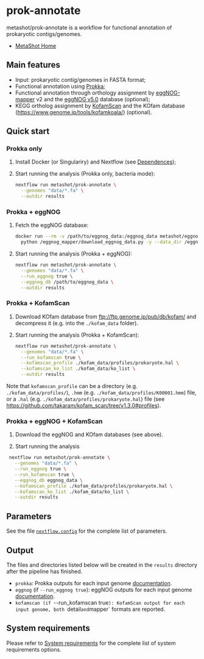 # prok-annotate

metashot/prok-annotate is a workflow for functional annotation of prokaryotic
contigs/genomes.

- [MetaShot Home](https://metashot.github.io/)

## Main features

- Input: prokaryotic contig/genomes in FASTA format;
- Functional annotation using [Prokka](https://github.com/tseemann/prokka);
- Functional annotation through orthology assignment by
  [eggNOG-mapper](https://github.com/eggnogdb/eggnog-mapper) v2 and the [eggNOG
  v5.0](http://eggnog-mapper.embl.de/) database (optional);
- KEGG ortholog assignment by [KofamScan](https://github.com/takaram/kofam_scan)
  and the KOfam database (https://www.genome.jp/tools/kofamkoala/) (optional).

## Quick start

### Prokka only

1. Install Docker (or Singulariry) and Nextflow (see
   [Dependences](https://metashot.github.io/#dependencies));
2. Start running the analysis (Prokka only, bacteria mode):

   ```bash
   nextflow run metashot/prok-annotate \
     --genomes "data/*.fa" \
     --outdir results
   ```

### Prokka + eggNOG

1. Fetch the eggNOG database:

   ```bash
   docker run --rm -v /path/to/eggnog_data:/eggnog_data metashot/eggnog-mapper:2.0.1-3 \
     python /eggnog_mapper/download_eggnog_data.py -y --data_dir /eggnog_data
   ```
1. Start running the analysis (Prokka + eggNOG):

   ```bash
   nextflow run metashot/prok-annotate \
     --genomes "data/*.fa" \
     --run_eggnog true \
     --eggnog_db /path/to/eggnog_data \
     --outdir results
   ```

### Prokka + KofamScan

1. Download KOfam database from ftp://ftp.genome.jp/pub/db/kofam/ and decompress
   it (e.g. into the `./kofam_data` folder).

1. Start running the analysis (Prokka + KofamScan):

   ```bash
   nextflow run metashot/prok-annotate \
     --genomes "data/*.fa" \
     --run_kofamscan true \
     --kofamscan_profile ./kofam_data/profiles/prokaryote.hal \
     --kofamscan_ko_list ./kofam_data/ko_list \
     --outdir results
   ```

  Note that `kofamscan_profile` can be a directory (e.g.
  `./kofam_data/profiles/`), `.hmm` (e.g. `./kofam_data/profiles/K00001.hmm`)
  file, or a `.hal` (e.g. `./kofam_data/profiles/prokaryote.hal`) file (see
  https://github.com/takaram/kofam_scan/tree/v1.3.0#profiles).

### Prokka + eggNOG + KofamScan

1. Download the eggNOG and KOfam databases (see above).

1. Start running the analysis

  ```bash
   nextflow run metashot/prok-annotate \
     --genomes "data/*.fa" \
     --run_eggnog true \
     --run_kofamscan true \
     --eggnog_db eggnog_data \
     --kofamscan_profile ./kofam_data/profiles/prokaryote.hal \
     --kofamscan_ko_list ./kofam_data/ko_list \
     --outdir results
   ```

## Parameters
See the file [`nextflow.config`](nextflow.config) for the complete list of
parameters.

## Output
The files and directories listed below will be created in the `results` directory
after the pipeline has finished.

- `prokka`: Prokka outputs for each input genome
  [documentation](https://github.com/hyattpd/prodigal/wiki/understanding-the-prodigal-output).
- `eggnog` (if `--run_eggnog true`): eggNOG outputs for each input genome
  [documentation](https://github.com/eggnogdb/eggnog-mapper/wiki/eggNOG-mapper-v2).
- `kofamscan (if `--run_kofamscan true`): KofamScan output for each input
  genome, both `detail` and `mapper` formats are reported.

## System requirements
Please refer to [System
requirements](https://metashot.github.io/#system-requirements) for the complete
list of system requirements options.
